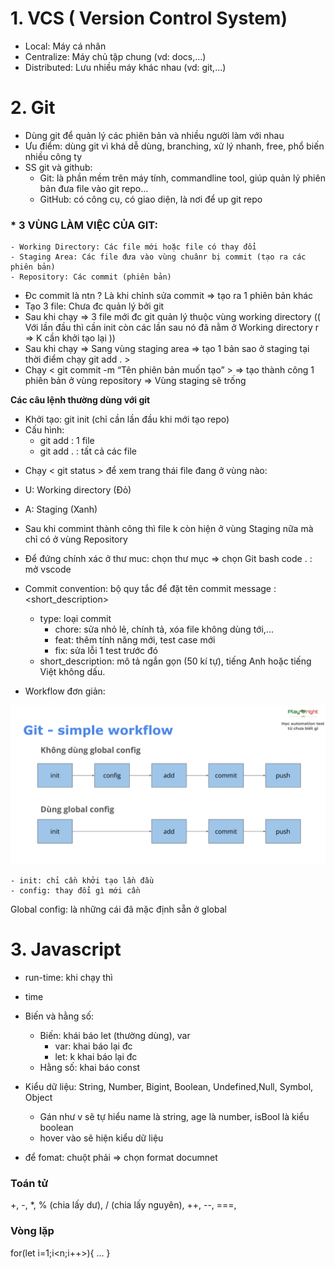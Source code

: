 # 1. VCS ( Version Control System)
- Local: Máy cá  nhân
- Centralize: Máy chủ tập chung (vd: docs,…)
- Distributed: Lưu nhiều máy khác nhau (vd: git,…)

# 2. Git
- Dùng git để quản lý các phiên bản và nhiều người làm với nhau
- Ưu điểm: dùng git vì khá dễ dùng, branching, xử lý nhanh, free, phổ biến nhiều công ty
- SS git và github:
    -  Git: là phần mềm trên máy tính, commandline tool, giúp quản lý phiên bản đưa file vào git repo…
    - GitHub: có công cụ, có giao diện, là nơi để up git repo

### * 3 VÙNG LÀM VIỆC CỦA GIT: 
    - Working Directory: Các file mới hoặc file có thay đổi
    - Staging Area: Các file đưa vào vùng chuânr bị commit (tạo ra các phiên bản)
    - Repository: Các commit (phiên bản)

- Đc commit là ntn ? Là khi chỉnh sửa commit ⇒ tạo ra 1 phiên bản khác
- Tạo 3 file: Chưa đc quản lý bởi git
- Sau khi chạy <Git init> ⇒ 3 file mới đc git quản lý thuộc vùng working directory  (( Với lần đầu thì cần init còn các lần sau nó đã nằm ở Working directory r ⇒ K cần khởi tạo lại ))
- Sau khi chạy <Git add> ⇒ Sang vùng staging area ⇒ tạo 1 bản sao ở staging tại thời điểm chạy git add . >
- Chạy < git commit -m “Tên phiên bản muốn tạo” > ⇒ tạo thành công 1 phiên bản  ở vùng repository ⇒ Vùng staging sẽ trống


**Các câu lệnh thường dùng với git**
- Khởi tạo: git init (chỉ cần lần đầu khi mới tạo repo)
- Cấu hình:
    - git add <file name> : 1 file
    - git add . : tất cả các file

* Chạy < git status > để xem trang thái file đang ở vùng nào:
- U: Working directory (Đỏ)
- A: Staging (Xanh)
- Sau khi commint thành công thì file k còn hiện ở vùng Staging nữa mà chỉ có ở vùng Repository


- Để đứng chính xác ở thư muc:
    chọn thư mục ⇒ chọn Git bash
    code . : mở vscode

- Commit convention: bộ quy tắc để đặt tên commit message
    <type>: <short_description>
    - type: loại commit
        - chore: sửa nhỏ lẻ, chính tả, xóa file không dùng tới,...
        - feat: thêm tính năng mới, test case mới
        - fix: sửa lỗi 1 test trước đó
    - short_description: mô tả ngắn gọn (50 kí tự), tiếng Anh hoặc tiếng Việt không dấu.

- Workflow đơn giản:

![image.png](image.png)  

    - init: chỉ cần khởi tạo lần đầu
    - config: thay đổi gì mới cần

Global config: là những cái đã mặc định sẵn ở global

# 3. Javascript

- run-time: khi chạy thì
- time

- Biến và hằng số:
    - Biến: khái báo let (thường dùng), var
        + var: khai báo lại đc
        + let: k khai báo lại đc
    - Hằng số: khai báo const

- Kiểu dữ liệu: String, Number, Bigint, Boolean, Undefined,Null, Symbol, Object
    + Gán như v sẽ tự hiểu name là string, age là number, isBool là kiểu boolean
    + hover vào sẽ hiện kiểu dữ liệu


- để fomat: chuột phải ⇒ chọn format documnet


### Toán tử
+, -, *, % (chia lấy dư), / (chia lấy nguyên), ++, --, ===, 
### Vòng lặp 
for(let i=1;i<n;i++>){
    ...
}

